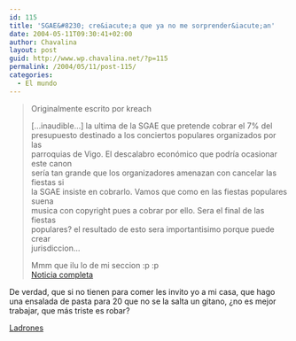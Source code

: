 ```yaml
---
id: 115
title: 'SGAE&#8230; cre&iacute;a que ya no me sorprender&iacute;an'
date: 2004-05-11T09:30:41+02:00
author: Chavalina
layout: post
guid: http://www.wp.chavalina.net/?p=115
permalink: /2004/05/11/post-115/
categories:
  - El mundo
---
```

> <p class="cita">
>   Originalmente escrito por <span class="alguien">kreach</span>
> </p>
> 
> 
> 
> [&#8230;inaudible&#8230;] la ultima de la SGAE que pretende cobrar el 7% del  
> presupuesto destinado a los conciertos populares organizados por las  
> parroquias de Vigo. El descalabro econ&oacute;mico que podr&iacute;a ocasionar este canon  
> ser&iacute;a tan grande que los organizadores amenazan con cancelar las fiestas si  
> la SGAE insiste en cobrarlo. Vamos que como en las fiestas populares suena  
> musica con copyright pues a cobrar por ello. Sera el final de las fiestas  
> populares? el resultado de esto sera importantisimo porque puede crear  
> jurisdiccion&#8230;
> 
> Mmm que ilu lo de mi seccion :p :p  
> <a href=http://www.lavozdegalicia.es/ed\_vigo/index.htm target="\_blank">Noticia completa</a>

De verdad, que si no tienen para comer les invito yo a mi casa, que hago una ensalada de pasta para 20 que no se la salta un gitano, &iquest;no es mejor trabajar, que m&aacute;s triste es robar?

<a href=http://www.sgae.es>Ladrones</a>